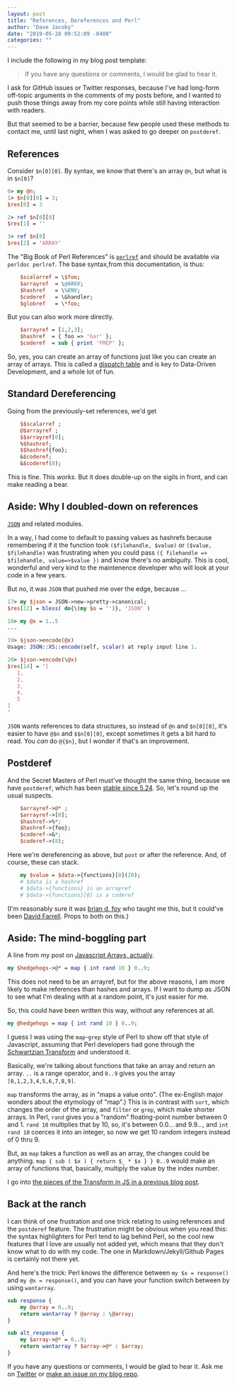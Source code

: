 ```yaml
---
layout: post
title: "References, Dereferences and Perl"
author: "Dave Jacoby"
date: "2019-05-28 09:52:09 -0400"
categories: ""
---
```


I include the following in my blog post template:

> If you have any questions or comments, I would be glad to hear it.

I ask for GitHub issues or Twitter responses, because I've had long-form off-topic arguments in the comments of my posts before, and I wanted to push those things away from my core points while still having interaction with readers.

But that seemed to be a barrier, because few people used these methods to contact me, until last night, when I was asked to go deeper on `postderef`.

## References

Consider `$n[0][0]`. By syntax, we know that there's an array `@n`, but what is in `$n[0]`?

```perl
0> my @n;
1> $n[0][0] = 3;
$res[0] = 3

2> ref $n[0][0]
$res[1] = ''

3> ref $n[0]
$res[2] = 'ARRAY'
```

The "Big Book of Perl References" is [`perlref`](https://perldoc.perl.org/perlref.html) and should be available via `perldoc perlref`. The base syntax,from this documentation, is thus:

```perl
    $scalarref = \$foo;
    $arrayref  = \@ARGV;
    $hashref   = \%ENV;
    $coderef   = \&handler;
    $globref   = \*foo;
```

But you can also work more directly.

```perl
    $arrayref = [1,2,3];
    $hashref  = { foo => 'bar' };
    $coderef  = sub { print 'FMEP' };
```

So, yes, you can create an array of functions just like you can create an array of arrays. This is called a [dispatch table](https://en.wikipedia.org/wiki/Dispatch_table) and is key to Data-Driven Development, and a whole lot of fun.

## Standard Dereferencing

Going from the previously-set references, we'd get

```perl
    $$scalarref ;
    @$arrayref ;
    $$arrayref[0];
    %$hashref;
    $$hashref{foo};
    &$coderef;
    &$coderef(8);
```

This is fine. This _works._ But it does double-up on the sigils in front, and can make reading a bear.

## Aside: Why I doubled-down on references

[`JSON`](https://metacpan.org/pod/JSON) and related modules.

In a way, I had come to default to passing values as hashrefs because remembering if it the function took `($filehandle, $value)` or `($value, $filehandle)` was frustrating when you could pass `({ filehandle => $filehandle, value=>$value })` and know there's no ambiguity. This is cool, wonderful and very kind to the maintenence developer who will look at your code in a few years.

But no, it was `JSON` that pushed me over the edge, because ...

```perl
17> my $json = JSON->new->pretty->canonical;
$res[12] = bless( do{\(my $o = '')}, 'JSON' )

18> my @x = 1..5
...

19> $json->encode(@x)
Usage: JSON::XS::encode(self, scalar) at reply input line 1.

20> $json->encode(\@x)
$res[14] = '[
   1,
   2,
   3,
   4,
   5
]
'
```

`JSON` wants references to data structures, so instead of `@n` and `$n[0][0]`, it's easier to have `@$n` and `$$n[0][0]`, except sometimes it gets a bit hard to read. You _can_ do `@{$n}`, but I wonder if that's an improvement.

## Postderef

And the Secret Masters of Perl must've thought the same thing, because we have `postderef`, which has been [stable since 5.24](https://www.effectiveperlprogramming.com/2016/04/postfix-dereferencing-is-stable-is-v5-24/). So, let's round up the usual suspects.

```perl
    $arrayref->@* ;
    $arrayref->[0];
    $hashref->%*;
    $hashref->{foo};
    $coderef->&*;
    $coderef->(8);
```

Here we're dereferencing as above, but `post` or after the reference. And, of course, these can stack.

```perl
    my $value = $data->{functions}[0](20);
    # $data is a hashref
    # $data->{functions} is an arrayref
    # $data->{functions}[0] is a coderef
```

(I'm reasonably sure it was [brian d. foy](https://www.effectiveperlprogramming.com/2014/09/use-postfix-dereferencing/) who taught me this, but it could've been [David Farrell](https://www.perl.com/article/68/2014/2/13/Cool-new-Perl-feature--postfix-dereferencing/). Props to both on this.)

## Aside: The mind-boggling part

A line from my post on [Javascript Arrays, actually](https://jacoby.github.io/2019/03/18/more-fun-with-javascript-arrays-reimplementing-uniq.html).

```perl
my $hedgehogs->@* = map { int rand 10 } 0..9;
```

This does not need to be an arrayref, but for the above reasons, I am more likely to make references than hashes and arrays. If I want to dump as JSON to see what I'm dealing with at a random point, it's just easier for me.

So, this could have been written this way, without any references at all.

```perl
my @hedgehogs = map { int rand 10 } 0..9;
```

I guess I was using the `map`-`grep` style of Perl to show off that style of Javascript, assuming that Perl developers had gone through the [Schwartzian Transform](https://en.wikipedia.org/wiki/Schwartzian_transform) and understood it.

Basically, we're talking about functions that take an array and return an array. `..` is a range operator, and `0..9` gives you the array `[0,1,2,3,4,5,6,7,8,9]`.

`map` transforms the array, as in "maps a value onto". (The ex-English major wonders about the etymology of "map".) This is in contrast with `sort`, which changes the order of the array, and `filter` or `grep`, which make shorter arrays. In Perl, `rand` gives you a "random" floating-point number between 0 and 1. `rand 10` multiplies that by 10, so, it's between 0.0... and 9.9..., and `int rand 10` coerces it into an integer, so now we get 10 random integers instead of 0 thru 9.

But, as `map` takes a function as well as an array, the changes could be anything. `map { sub ( $x ) { return $_ * $x } } 0..9` would make an array of functions that, basically, multiply the value by the index number.

I go into [the pieces of the Transform in JS in a previous blog post](https://jacoby.github.io/javascript/2018/11/07/schwartzian-transforms-in-javascript.html).

## Back at the ranch

I can think of one frustration and one trick relating to using references and the `postderef` feature. The frustration might be obvious when you read this: the syntax highlighters for Perl tend to lag behind Perl, so the cool new features that I love are usually not added yet, which means that they don't know what to do with my code. The one in Markdown/Jekyll/Github Pages is certainly not there yet.

And here's the trick: Perl knows the difference between `my $x = response()` and `my @x = response()`, and you can have your function switch between by using `wantarray`.

```perl
sub response {
    my @array = 0..9;
    return wantarray ? @array : \@array;
}

sub alt_response {
    my $array->@* = 0..9;
    return wantarray ? $array->@* : $array;
}
```

If you have any questions or comments, I would be glad to hear it. Ask me on [Twitter](https://twitter.com/jacobydave) or [make an issue on my blog repo](https://github.com/jacoby/jacoby.github.io).
